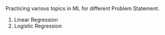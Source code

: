 Practicing various topics in ML for different Problem Statement.

1. Linear Regression
2. Logistic Regression

